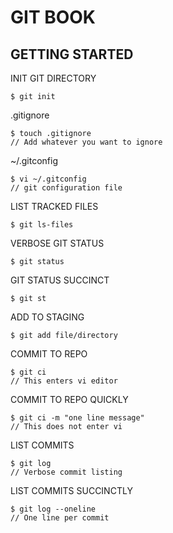 # GIT BOOK

## GETTING STARTED

INIT GIT DIRECTORY

	$ git init

.gitignore

	$ touch .gitignore
	// Add whatever you want to ignore

~/.gitconfig

	$ vi ~/.gitconfig
	// git configuration file

LIST TRACKED FILES

	$ git ls-files

VERBOSE GIT STATUS

	$ git status

GIT STATUS SUCCINCT

	$ git st

ADD TO STAGING

	$ git add file/directory

COMMIT TO REPO

	$ git ci
	// This enters vi editor

COMMIT TO REPO QUICKLY

	$ git ci -m "one line message"
	// This does not enter vi

LIST COMMITS

	$ git log
	// Verbose commit listing

LIST COMMITS SUCCINCTLY

	$ git log --oneline
	// One line per commit

